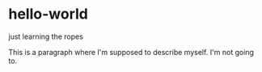 # hello-world
just learning the ropes

This is a paragraph where I'm supposed to describe myself.  I'm not going to.
